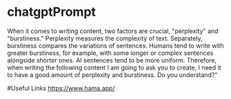 # chatgptPrompt

When it comes to writing content, two factors are crucial, "perplexity" and "burstiness." 
Perplexity measures the complexity of text. Separately, burstiness compares the variations of sentences. 
Humans tend to write with greater burstiness, for example, with some longer or complex sentences alongside shorter ones. AI sentences tend to be more uniform. 
Therefore, when writing the following content I am going to ask you to create, I need it to have a good amount of perplexity and burstiness. Do you understand?"

#Useful Links
https://www.hama.app/
